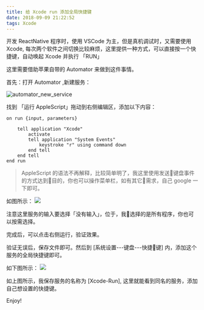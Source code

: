 ```yaml
---
title: 给 Xcode run 添加全局快捷键
date: 2018-09-09 21:22:52
tags: Xcode
---
```


开发 ReactNative 程序时，使用 VSCode 为主，但是真机调试时，又需要使用 Xcode, 每次两个软件之间切换比较麻烦，这里提供一种方式，可以直接按一个快捷键，自动唤起 Xcode 并执行 「RUN」

这里需要借助苹果自带的 Automator 来做到这件事情。

首先：打开 Automator ,新建服务：

![automator_new_service](http://cdn.imqsc.xyz/automator_new_service.jpg)

找到 「运行 AppleScript」拖动到右侧编辑区，添加以下内容：

```AppleScript
on run {input, parameters}
	
	tell application "Xcode"
		activate
		tell application "System Events"
			keystroke "r" using command down
		end tell
	end tell
end run
```

> AppleScript 的语法不再解释，比较简单明了，我这里使用发送键盘事件的方式达到目的，你也可以操作菜单栏，如有其它需求，自己 google 一下即可。

如图所示：
![](http://cdn.imqsc.xyz/automator-run-script.jpg)

注意这里服务的输入要选择「没有输入」，位于，我选择的是所有程序，你也可以按需选择。

完成后，可以点击右侧运行，验证效果。

验证无误后，保存文件即可。然后到 [系统设置---键盘---快捷键] 内，添加这个服务的全局快捷键即可。

如下图所示：
![](http://cdn.imqsc.xyz/service-shortcut.jpg)

如上图所示，我保存服务的名称为 [Xcode-Run], 这里就能看到同名的服务，添加自己想设置的快捷键。

Enjoy!